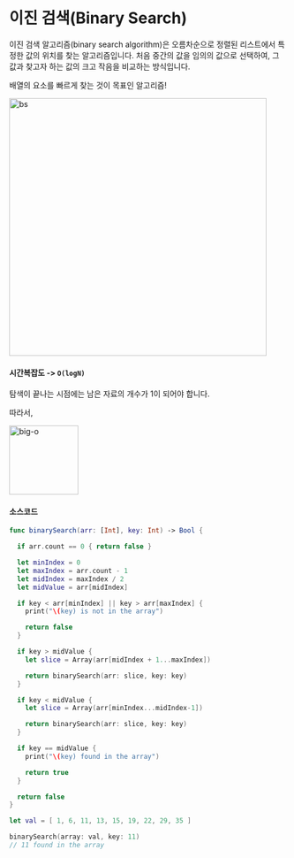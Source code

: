 # 이진 검색(Binary Search)
이진 검색 알고리즘(binary search algorithm)은 오름차순으로 정렬된 리스트에서 특정한 값의 위치를 찾는 알고리즘입니다.
처음 중간의 값을 임의의 값으로 선택하여, 그 값과 찾고자 하는 값의 크고 작음을 비교하는 방식입니다.

배열의 요소를 빠르게 찾는 것이 목표인 알고리즘!

<img width="466" alt="bs" src="https://user-images.githubusercontent.com/33976758/37765496-995c8eac-2e07-11e8-820f-130cf1dced16.png">

#### 시간복잡도 -> `O(logN)`
탐색이 끝나는 시점에는 남은 자료의 개수가 1이 되어야 합니다.

따라서,

<img width="125" alt="big-o" src="https://user-images.githubusercontent.com/33976758/37761371-d401cf78-2dfc-11e8-9ed6-5830620d275c.png">


#### 소스코드
```Swift
func binarySearch(arr: [Int], key: Int) -> Bool {

  if arr.count == 0 { return false }

  let minIndex = 0
  let maxIndex = arr.count - 1
  let midIndex = maxIndex / 2
  let midValue = arr[midIndex]

  if key < arr[minIndex] || key > arr[maxIndex] {
    print("\(key) is not in the array")

    return false
  }

  if key > midValue {
    let slice = Array(arr[midIndex + 1...maxIndex])

    return binarySearch(arr: slice, key: key)
  }

  if key < midValue {
    let slice = Array(arr[minIndex...midIndex-1])

    return binarySearch(arr: slice, key: key)
  }

  if key == midValue {
    print("\(key) found in the array")

    return true
  }

  return false
}

let val = [ 1, 6, 11, 13, 15, 19, 22, 29, 35 ]

binarySearch(array: val, key: 11)
// 11 found in the array
```
